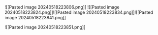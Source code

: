 ![[Pasted image 20240518223806.png]]
![[Pasted image 20240518223824.png]]![[Pasted image 20240518223834.png]]![[Pasted image 20240518223841.png]]

![[Pasted image 20240518223851.png]]